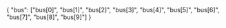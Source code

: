 {
  "bus": ["bus[0]", "bus[1]", "bus[2]", "bus[3]", "bus[4]", "bus[5]", "bus[6]", "bus[7]", "bus[8]", "bus[9]"]
}

